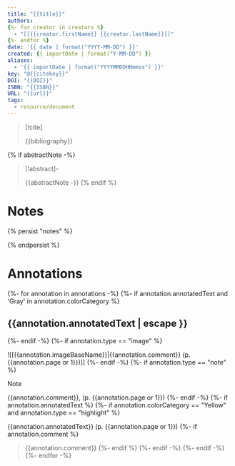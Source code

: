 ```yaml
---
title: "{{title}}"
authors: 
{%- for creator in creators %}
  - "[[{{creator.firstName}} {{creator.lastName}}]]"
{%- endfor %}
date: '{{ date | format("YYYY-MM-DD") }}'
created: {{ importDate | format("Y-MM-DD") }}
aliases:
  - '{{ importDate | format("YYYYMMDDHHmmss") }}'
key: "@{{citekey}}"
DOI: "{{DOI}}"
ISBN: "{{ISBN}}"
URL: "{{url}}"
tags:
  - resource/document
---
```

> [!cite] 
> 
> {{bibliography}}

{% if abstractNote -%}
> [!abstract]-
> 
> {{abstractNote -}}
{% endif %}

# Notes
{% persist "notes" %}

{% endpersist %}

# Annotations

{%- for annotation in annotations -%}
{%- if annotation.annotatedText and 'Gray' in annotation.colorCategory %}

## {{annotation.annotatedText | escape }}

{%- endif -%}
{%- if annotation.type == "image" %}

![[{{annotation.imageBaseName}}|{{annotation.comment}} (p. {{annotation.page or 1}})]]
{%- endif -%}
{%- if annotation.type == "note" %}

> [!note] 
> 
> {{annotation.comment}}, (p. {{annotation.page or 1}})
{%- endif -%}
{%- if annotation.annotatedText %}
{%- if annotation.colorCategory == "Yellow" and annotation.type == "highlight" %}

{{annotation.annotatedText}} (p. {{annotation.page or 1}})
{%- if annotation.comment %}

> {{annotation.comment}}
{%- endif %}
{%- endif -%}
{%- endif -%}
{%- endfor -%}